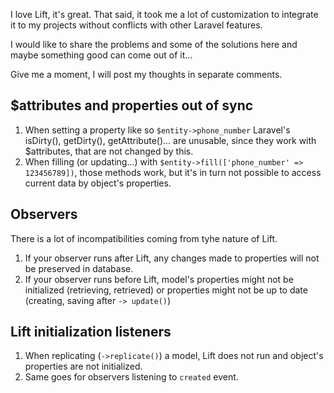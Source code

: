 I love Lift, it's great. That said, it took me a lot of customization to integrate it to my projects without conflicts with other Laravel features. 

I would like to share the problems and some of the solutions here and maybe something good can come out of it...

Give me a moment, I will post my thoughts in separate comments.

##  $attributes and properties out of sync

1. When setting a property like so `$entity->phone_number` Laravel's isDirty(), getDirty(), getAttribute()... are unusable, since they work with $attributes, that are not changed by this.
2. When filling (or updating...) with `$entity->fill(['phone_number' => 123456789])`, those methods work, but it's in turn not possible to access current data by object's properties.


## Observers
There is a lot of incompatibilities coming from tyhe nature of Lift.
1. If your observer runs after Lift, any changes made to properties will not be preserved in database.
2. If your observer runs before Lift, model's properties might not be initialized (retrieving, retrieved) or properties might not be up to date (creating, saving after `-> update()`)


## Lift initialization listeners
1. When replicating (`->replicate()`) a model, Lift does not run and object's properties are not initialized.
2. Same goes for observers listening to `created` event.

